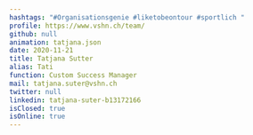 ```yaml
---
hashtags: "#Organisationsgenie #liketobeontour #sportlich "
profile: https://www.vshn.ch/team/
github: null
animation: tatjana.json
date: 2020-11-21
title: Tatjana Sutter
alias: Tati
function: Custom Success Manager
mail: tatjana.suter@vshn.ch
twitter: null
linkedin: tatjana-suter-b13172166
isClosed: true
isOnline: true
---
```

